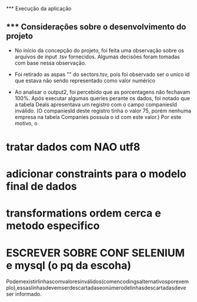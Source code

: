 *** Execução da aplicação

*** Considerações sobre o desenvolvimento do projeto
- 
- No início da concepção do projeto, foi feita uma observação sobre os arquivos de input .tsv fornecidos. Algumas decisões foram tomadas com base nessa observação. 
- Foi retirado as aspas "" do sectors.tsv, pois foi observado ser o unico id que estava não sendo representado como valor numérico

- Ao analisar o output2, foi percebido que as porcentagens não fechavam 100%. Após executar algumas queries perante os dados, foi notado que a tabela Deals apresentava um registro com o campo companiesId inválido. (O companiesId deste registro tinha o valor 75, porém nenhuma empresa na tabela Companies possuía o id com este valor.) Por este motivo, o 

# tratar dados com NAO utf8
# adicionar constraints para o modelo final de dados 
# transformations ordem cerca e metodo especifico
# ESCREVER SOBRE CONF SELENIUM e mysql (o pq da escoha)

Podemexistirlinhascomvaloresinválidos(comencodingsalternativosporexemplo),essaslinhasdevemserdescartadaseonúmerodelinhasdescartadasdeve ser informado.
